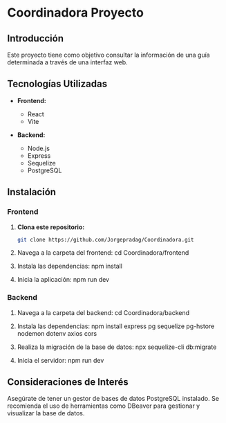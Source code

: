 # Coordinadora Proyecto

## Introducción

Este proyecto tiene como objetivo consultar la información de una guía determinada a través de una interfaz web.

## Tecnologías Utilizadas

- **Frontend:**

  - React
  - Vite

- **Backend:**
  - Node.js
  - Express
  - Sequelize
  - PostgreSQL

## Instalación

### Frontend

1. **Clona este repositorio:**

   ```bash
   git clone https://github.com/Jorgepradag/Coordinadora.git

   ```

2. Navega a la carpeta del frontend:
   cd Coordinadora/frontend

3. Instala las dependencias:
   npm install

4. Inicia la aplicación:
   npm run dev

### Backend

1. Navega a la carpeta del backend:
   cd Coordinadora/backend

2. Instala las dependencias:
   npm install express pg sequelize pg-hstore nodemon dotenv axios cors

3. Realiza la migración de la base de datos:
   npx sequelize-cli db:migrate

4. Inicia el servidor:
   npm run dev

## Consideraciones de Interés

Asegúrate de tener un gestor de bases de datos PostgreSQL instalado. Se recomienda el uso de herramientas como DBeaver para gestionar y visualizar la base de datos.
